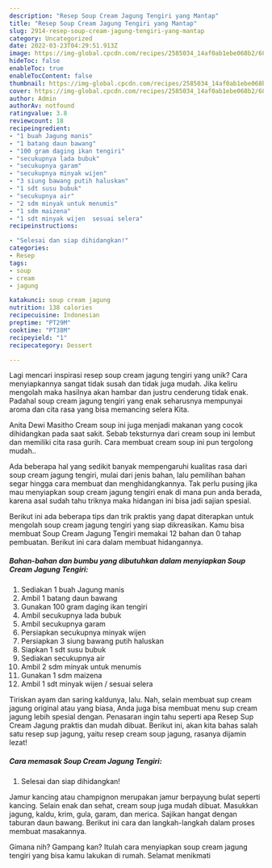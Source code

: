 ```yaml
---
description: "Resep Soup Cream Jagung Tengiri yang Mantap"
title: "Resep Soup Cream Jagung Tengiri yang Mantap"
slug: 2914-resep-soup-cream-jagung-tengiri-yang-mantap
category: Uncategorized
date: 2022-03-23T04:29:51.913Z
image: https://img-global.cpcdn.com/recipes/2585034_14af0ab1ebe068b2/680x482cq70/soup-cream-jagung-tengiri-foto-resep-utama.jpg
hideToc: false
enableToc: true
enableTocContent: false
thumbnail: https://img-global.cpcdn.com/recipes/2585034_14af0ab1ebe068b2/680x482cq70/soup-cream-jagung-tengiri-foto-resep-utama.jpg
cover: https://img-global.cpcdn.com/recipes/2585034_14af0ab1ebe068b2/680x482cq70/soup-cream-jagung-tengiri-foto-resep-utama.jpg
author: Admin
authorAv: notfound
ratingvalue: 3.8
reviewcount: 18
recipeingredient:
- "1 buah Jagung manis"
- "1 batang daun bawang"
- "100 gram daging ikan tengiri"
- "secukupnya lada bubuk"
- "secukupnya garam"
- "secukupnya minyak wijen"
- "3 siung bawang putih haluskan"
- "1 sdt susu bubuk"
- "secukupnya air"
- "2 sdm minyak untuk menumis"
- "1 sdm maizena"
- "1 sdt minyak wijen  sesuai selera"
recipeinstructions:

- "Selesai dan siap dihidangkan!"
categories:
- Resep
tags:
- soup
- cream
- jagung

katakunci: soup cream jagung 
nutrition: 138 calories
recipecuisine: Indonesian
preptime: "PT29M"
cooktime: "PT38M"
recipeyield: "1"
recipecategory: Dessert

---
```





Lagi mencari inspirasi resep soup cream jagung tengiri yang unik? Cara menyiapkannya sangat tidak susah dan tidak juga mudah. Jika keliru mengolah maka hasilnya akan hambar dan justru cenderung tidak enak. Padahal soup cream jagung tengiri yang enak seharusnya mempunyai aroma dan cita rasa yang bisa memancing selera Kita.





Anita Dewi Masitho Cream soup ini juga menjadi makanan yang cocok dihidangkan pada saat sakit. Sebab teksturnya dari cream soup ini lembut dan memiliki cita rasa gurih. Cara membuat cream soup ini pun tergolong mudah..

Ada beberapa hal yang sedikit banyak mempengaruhi kualitas rasa dari soup cream jagung tengiri, mulai dari jenis bahan, lalu pemilihan bahan segar hingga cara membuat dan menghidangkannya. Tak perlu pusing jika mau menyiapkan soup cream jagung tengiri enak di mana pun anda berada, karena asal sudah tahu triknya maka hidangan ini bisa jadi sajian spesial.






Berikut ini ada beberapa tips dan trik praktis yang dapat diterapkan untuk mengolah soup cream jagung tengiri yang siap dikreasikan. Kamu bisa membuat Soup Cream Jagung Tengiri memakai 12 bahan dan 0 tahap pembuatan. Berikut ini cara dalam membuat hidangannya.

<!--inarticleads1-->

##### Bahan-bahan dan bumbu yang dibutuhkan dalam menyiapkan Soup Cream Jagung Tengiri:

1. Sediakan 1 buah Jagung manis
1. Ambil 1 batang daun bawang
1. Gunakan 100 gram daging ikan tengiri
1. Ambil secukupnya lada bubuk
1. Ambil secukupnya garam
1. Persiapkan secukupnya minyak wijen
1. Persiapkan 3 siung bawang putih haluskan
1. Siapkan 1 sdt susu bubuk
1. Sediakan secukupnya air
1. Ambil 2 sdm minyak untuk menumis
1. Gunakan 1 sdm maizena
1. Ambil 1 sdt minyak wijen / sesuai selera


Tiriskan ayam dan saring kaldunya, lalu. Nah, selain membuat sup cream jagung original atau yang biasa, Anda juga bisa membuat menu sup cream jagung lebih spesial dengan. Penasaran ingin tahu seperti apa Resep Sup Cream Jagung praktis dan mudah dibuat. Berikut ini, akan kita bahas salah satu resep sup jagung, yaitu resep cream soup jagung, rasanya dijamin lezat! 

<!--inarticleads2-->

##### Cara memasak Soup Cream Jagung Tengiri:


1. Selesai dan siap dihidangkan!

Jamur kancing atau champignon merupakan jamur berpayung bulat seperti kancing. Selain enak dan sehat, cream soup juga mudah dibuat. Masukkan jagung, kaldu, krim, gula, garam, dan merica. Sajikan hangat dengan taburan daun bawang. Berikut ini cara dan langkah-langkah dalam proses membuat masakannya. 

Gimana nih? Gampang kan? Itulah cara menyiapkan soup cream jagung tengiri yang bisa kamu lakukan di rumah. Selamat menikmati
